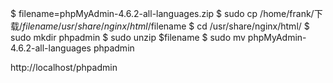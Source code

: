 $ filename=phpMyAdmin-4.6.2-all-languages.zip
$ sudo cp /home/frank/下载/$filename /usr/share/nginx/html/$filename
$ cd /usr/share/nginx/html/
$ sudo mkdir phpadmin
$ sudo unzip $filename
$ sudo mv phpMyAdmin-4.6.2-all-languages phpadmin

http://localhost/phpadmin
